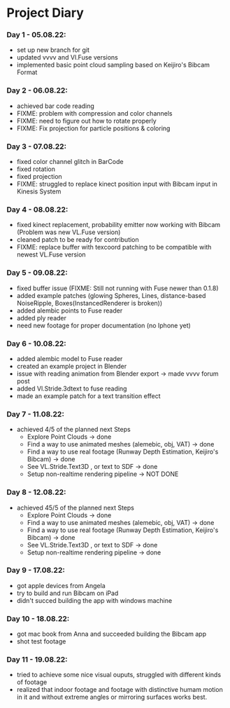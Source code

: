 # Project Diary


### Day 1 - 05.08.22: 
* set up new branch for git
* updated vvvv and Vl.Fuse versions
* implemented basic point cloud sampling based on Keijiro's Bibcam Format

### Day 2 - 06.08.22: 
* achieved bar code reading
* FIXME: problem with compression and color channels
* FIXME: need to figure out how to rotate properly
* FIXME: Fix projection for particle positions & coloring

### Day 3 - 07.08.22: 
* fixed color channel glitch in BarCode
* fixed rotation
* fixed projection
* FIXME: struggled to replace kinect position input with Bibcam input in Kinesis System

### Day 4 - 08.08.22: 
* fixed kinect replacement, probability emitter now working with Bibcam (Problem was new VL.Fuse version)
* cleaned patch to be ready for contribution
* FIXME: replace buffer with texcoord patching to be compatible with newest VL.Fuse version

### Day 5 - 09.08.22: 
* fixed buffer issue (FIXME: Still not running with Fuse newer than 0.1.8)
* added example patches (glowing Spheres, Lines, distance-based NoiseRipple, Boxes(InstancedRenderer is broken))
* added alembic points to Fuse reader
* added ply reader
* need new footage for proper documentation (no Iphone yet)

### Day 6 - 10.08.22: 
* added alembic model to Fuse reader
* created an example project in Blender
* issue with reading animation from Blender export -> made vvvv forum post
* added Vl.Stride.3dtext to fuse reading
* made an example patch for a text transition effect

### Day 7 - 11.08.22: 
* achieved 4/5 of the planned next Steps
    * Explore Point Clouds -> done
    * Find a way to use animated meshes (alemebic, obj, VAT) -> done
    * Find a way to use real footage (Runway Depth Estimation, Keijiro's Bibcam) -> done
    * See VL.Stride.Text3D , or text to SDF -> done
    * Setup non-realtime rendering pipeline -> NOT DONE

### Day 8 - 12.08.22: 
* achieved 45/5 of the planned next Steps
    * Explore Point Clouds -> done
    * Find a way to use animated meshes (alemebic, obj, VAT) -> done
    * Find a way to use real footage (Runway Depth Estimation, Keijiro's Bibcam) -> done
    * See VL.Stride.Text3D , or text to SDF -> done
    * Setup non-realtime rendering pipeline -> done

### Day 9 - 17.08.22: 
* got apple devices from Angela
* try to build and run Bibcam on iPad
* didn't succed building the app with windows machine

### Day 10 - 18.08.22: 
* got mac book from Anna and succeeded building the Bibcam app
* shot test footage

### Day 11 - 19.08.22: 
* tried to achieve some nice visual ouputs, struggled with different kinds of footage
* realized that indoor footage and footage with distinctive humam motion in it and without extreme angles or mirroring surfaces works best.
